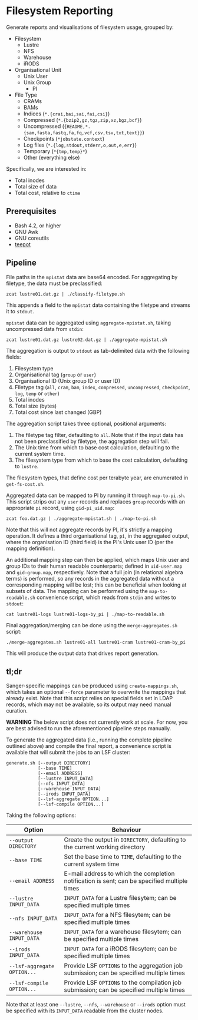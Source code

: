# Filesystem Reporting

Generate reports and visualisations of filesystem usage, grouped by:

* Filesystem
  * Lustre
  * NFS
  * Warehouse
  * iRODS
* Organisational Unit
  * Unix User
  * Unix Group
    * PI
* File Type
  * CRAMs
  * BAMs
  * Indices (`*.{crai,bai,sai,fai,csi}`)
  * Compressed (`*.{bzip2,gz,tgz,zip,xz,bgz,bcf}`)
  * Uncompressed (`{README,*.{sam,fasta,fastq,fa,fq,vcf,csv,tsv,txt,text}}`)
  * Checkpoints (`*jobstate.context`)
  * Log files (`*.{log,stdout,stderr,o,out,e,err}`)
  * Temporary (`*{tmp,temp}*`)
  * Other (everything else)

Specifically, we are interested in:

* Total inodes
* Total size of data
* Total cost, relative to `ctime`

## Prerequisites

* Bash 4.2, or higher
* GNU Awk
* GNU coreutils
* [teepot](https://github.com/wtsi-npg/teepot)

## Pipeline

File paths in the `mpistat` data are base64 encoded. For aggregating by
filetype, the data must be preclassified:

    zcat lustre01.dat.gz | ./classify-filetype.sh

This appends a field to the `mpistat` data containing the filetype and
streams it to `stdout`.

`mpistat` data can be aggregated using `aggregate-mpistat.sh`, taking
uncompressed data from `stdin`:

    zcat lustre01.dat.gz lustre02.dat.gz | ./aggregate-mpistat.sh

The aggregation is output to `stdout` as tab-delimited data with the
following fields:

1. Filesystem type
2. Organisational tag (`group` or `user`)
3. Organisational ID (Unix group ID or user ID)
4. Filetype tag (`all`, `cram`, `bam`, `index`, `compressed`,
   `uncompressed`, `checkpoint`, `log`, `temp` or `other`)
5. Total inodes
6. Total size (bytes)
7. Total cost since last changed (GBP)

The aggregation script takes three optional, positional arguments:

1. The filetype tag filter, defaulting to `all`. Note that if the input
   data has not been preclassified by filetype, the aggregation step
   will fail.
2. The Unix time from which to base cost calculation, defaulting to the
   current system time.
3. The filesystem type from which to base the cost calculation,
   defaulting to `lustre`.

The filesystem types, that define cost per terabyte year, are enumerated
in `get-fs-cost.sh`.

Aggregated data can be mapped to PI by running it through `map-to-pi.sh`.
This script strips out any `user` records and replaces `group` records
with an appropriate `pi` record, using `gid-pi_uid.map`:

    zcat foo.dat.gz | ./aggregate-mpistat.sh | ./map-to-pi.sh

Note that this will not aggregate records by PI, it's strictly a mapping
operation. It defines a third organisational tag, `pi`, in the
aggregated output, where the organisation ID (third field) is the PI's
Unix user ID (per the mapping definition).

An additional mapping step can then be applied, which maps Unix user and
group IDs to their human readable counterparts; defined in `uid-user.map`
and `gid-group.map`, respectively. Note that a full join (in relational
algebra terms) is performed, so any records in the aggregated data
without a corresponding mapping will be lost; this can be beneficial
when looking at subsets of data. The mapping can be performed using the
`map-to-readable.sh` convenience script, which reads from `stdin` and
writes to `stdout`:

    cat lustre01-logs lustre01-logs-by_pi | ./map-to-readable.sh

Final aggregation/merging can be done using the `merge-aggregates.sh`
script:

    ./merge-aggregates.sh lustre01-all lustre01-cram lustre01-cram-by_pi

This will produce the output data that drives report generation.

## tl;dr

Sanger-specific mappings can be produced using `create-mappings.sh`,
which takes an optional `--force` parameter to overwrite the mappings
that already exist. Note that this script relies on special fields set
in LDAP records, which may not be available, so its output may need
manual curation.

**WARNING** The below script does not currently work at scale. For now,
you are best advised to run the aforementioned pipeline steps manually.

To generate the aggregated data (i.e., running the complete pipeline
outlined above) and compile the final report, a convenience script is
available that will submit the jobs to an LSF cluster:

    generate.sh [--output DIRECTORY]
                [--base TIME]
                [--email ADDRESS]
                [--lustre INPUT_DATA]
                [--nfs INPUT_DATA]
                [--warehouse INPUT_DATA]
                [--irods INPUT_DATA]
                [--lsf-aggregate OPTION...]
                [--lsf-compile OPTION...]

Taking the following options:

Option                      | Behaviour
--------------------------- | --------------------------------------------------------
`--output DIRECTORY`        | Create the output in `DIRECTORY`, defaulting to the current working directory
`--base TIME`               | Set the base time to `TIME`, defaulting to the current system time
`--email ADDRESS`           | E-mail address to which the completion notification is sent; can be specified multiple times
`--lustre INPUT_DATA`       | `INPUT_DATA` for a Lustre filesytem; can be specified multiple times
`--nfs INPUT_DATA`          | `INPUT_DATA` for a NFS filesytem; can be specified multiple times
`--warehouse INPUT_DATA`    | `INPUT_DATA` for a warehouse filesytem; can be specified multiple times
`--irods INPUT_DATA`        | `INPUT_DATA` for a iRODS filesytem; can be specified multiple times
`--lsf-aggregate OPTION...` | Provide LSF `OPTION`s to the aggregation job submission; can be specified multiple times
`--lsf-compile OPTION...`   | Provide LSF `OPTION`s to the compilation job submission; can be specified multiple times

Note that at least one `--lustre`, `--nfs`, `--warehouse` or `--irods`
option must be specified with its `INPUT_DATA` readable from the cluster
nodes.
